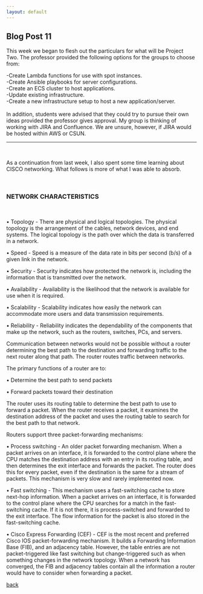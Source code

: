 ```yaml
---
layout: default
---
```


## Blog Post 11



This week we began to flesh out the particulars for what will be Project Two. The professor provided the following options for the groups to choose from:

-Create Lambda functions for use with spot instances.
&nbsp;  
-Create Ansible playbooks for server configurations.
&nbsp;  
-Create an ECS cluster to host applications.
&nbsp;  
-Update existing infrastructure.
&nbsp;  
-Create a new infrastructure setup to host a new application/server. 
&nbsp;
&nbsp; 
&nbsp; 
<br>
<br>
In addition, students were advised that they could try to pursue their own ideas provided the professor gives approval. My group is thinking of working with JIRA and Confluence. We are unsure, however, if JIRA would be hosted within AWS or CSUN.
&nbsp;
&nbsp;

----------------

&nbsp;
&nbsp;

As a continuation from last week, I also spent some time learning about CISCO networking. What follows is more of what I was able to absorb. 

&nbsp;

### NETWORK CHARACTERISTICS
 
&nbsp;

•    Topology - There are physical and logical topologies. The physical topology is the arrangement of the cables, network devices, and end systems. The logical topology is the path over which the data is transferred in a network. 

•    Speed - Speed is a measure of the data rate in bits per second (b/s) of a given link in the network.

•    Security - Security indicates how protected the network is, including the information that is transmitted over the network. 

•    Availability - Availability is the likelihood that the network is available for use when it is required.

•    Scalability - Scalability indicates how easily the network can accommodate more users and data transmission requirements. 

•    Reliability - Reliability indicates the dependability of the components that make up the network, such as the routers, switches, PCs, and servers.

Communication between networks would not be possible without a router determining the best path to the destination and forwarding traffic to the next router along that path. The router routes traffic between networks.

The primary functions of a router are to:

•    Determine the best path to send packets

•    Forward packets toward their destination

The router uses its routing table to determine the best path to use to forward a packet. When the router receives a packet, it examines the destination address of the packet and uses the routing table to search for the best path to that network.

Routers support three packet-forwarding mechanisms:

•    Process switching - An older packet forwarding mechanism. When a packet arrives on an interface, it is forwarded to the control plane where the CPU matches the destination address with an entry in its routing table, and then determines the exit interface and forwards the packet. The router does this for every packet, even if the destination is the same for a stream of packets. This mechanism is very slow and rarely implemented now.

•    Fast switching - This mechanism uses a fast-switching cache to store next-hop information. When a packet arrives on an interface, it is forwarded to the control plane where the CPU searches for a match in the fast-switching cache. If it is not there, it is process-switched and forwarded to the exit interface. The flow information for the packet is also stored in the fast-switching cache.

•    Cisco Express Forwarding (CEF) - CEF is the most recent and preferred Cisco IOS packet-forwarding mechanism. It builds a Forwarding Information Base (FIB), and an adjacency table. However, the table entries are not packet-triggered like fast switching but change-triggered such as when something changes in the network topology. When a network has converged, the FIB and adjacency tables contain all the information a router would have to consider when forwarding a packet.





[back](../blog.html)
